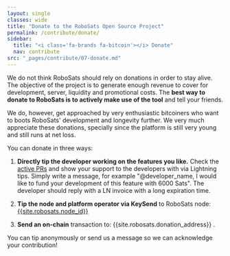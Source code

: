 ```yaml
---
layout: single
classes: wide
title: "Donate to the RoboSats Open Source Project"
permalink: /contribute/donate/
sidebar:
  title: "<i class='fa-brands fa-bitcoin'></i> Donate"
  nav: contribute
src: "_pages/contribute/07-donate.md"
--- 
```


We do not think RoboSats should rely on donations in order to stay alive. The objective of the project is to generate enough revenue to cover for development, server, liquidity and promotional costs. The **best way to donate to RoboSats is to actively make use of the tool** and tell your friends.

We do, however, get approached by very enthusiastic bitcoiners who want to boots RoboSats' development and longevity further. We very much appreciate these donations, specially since the platform is still very young and still runs at net loss. 

You can donate in three ways:

 1. **Directly tip the developer working on the features you like.** Check the [active PRs](https://github.com/Reckless-Satoshi/robosats/pulls) and show your support to the developers with via Lightning tips. Simply write a message, for example "@developer_name, I would like to fund your development of this feature with 6000 Sats". The developer should reply with a LN invoice with a long expiration time.

 2. **Tip the node and platform operator via KeySend** to RoboSats node: [{{site.robosats.node_id}}](https://amboss.space/node/{{site.robosats.node_id}})
 
 3. **Send an on-chain** transaction to: {{site.robosats.donation_address}} . 
 
 You can tip anonymously or send us a message so we can acknowledge your contribution!
